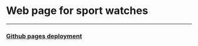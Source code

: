 # Web page for sport watches
---
### [Github pages deployment](https://luianqi.github.io/web-midterm/)
